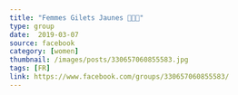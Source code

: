 ```yaml
---
title: "Femmes Gilets Jaunes 💛🇫🇷"
type: group
date:  2019-03-07
source: facebook
category: [women]
thumbnail: /images/posts/330657060855583.jpg
tags: [FR]
link: https://www.facebook.com/groups/330657060855583/
---
```

